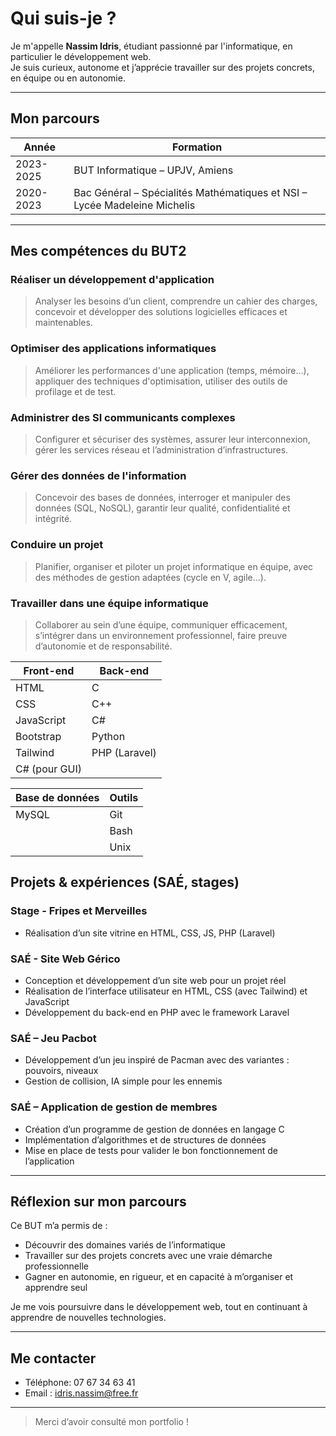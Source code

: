 # Qui suis-je ?

Je m'appelle **Nassim Idris**, étudiant passionné par l'informatique, en particulier le développement web.  
Je suis curieux, autonome et j’apprécie travailler sur des projets concrets, en équipe ou en autonomie.

---

## Mon parcours

| Année | Formation |
|-------|-----------|
| 2023-2025 | BUT Informatique – UPJV, Amiens |
| 2020-2023 | Bac Général – Spécialités Mathématiques et NSI – Lycée Madeleine Michelis |

---

## Mes compétences du BUT2

### Réaliser un développement d'application
> Analyser les besoins d’un client, comprendre un cahier des charges, concevoir et développer des solutions logicielles efficaces et maintenables.

### Optimiser des applications informatiques
> Améliorer les performances d'une application (temps, mémoire...), appliquer des techniques d'optimisation, utiliser des outils de profilage et de test.

### Administrer des SI communicants complexes
> Configurer et sécuriser des systèmes, assurer leur interconnexion, gérer les services réseau et l’administration d’infrastructures.

###  Gérer des données de l'information
> Concevoir des bases de données, interroger et manipuler des données (SQL, NoSQL), garantir leur qualité, confidentialité et intégrité.

### Conduire un projet
> Planifier, organiser et piloter un projet informatique en équipe, avec des méthodes de gestion adaptées (cycle en V, agile...).

### Travailler dans une équipe informatique
> Collaborer au sein d’une équipe, communiquer efficacement, s’intégrer dans un environnement professionnel, faire preuve d’autonomie et de responsabilité.

| **Front-end** | **Back-end**  |
| ------------- | ------------- |
| HTML          | C             |
| CSS           | C++           |
| JavaScript    | C#            |
| Bootstrap     | Python        |
| Tailwind      | PHP (Laravel) |
| C# (pour GUI) |               |

| **Base de données** | **Outils** |
| ------------------- | ---------- |
| MySQL               | Git        |
|                     | Bash       |
|                     | Unix       |


## Projets & expériences (SAÉ, stages)

### Stage - Fripes et Merveilles
- Réalisation d’un site vitrine en HTML, CSS, JS, PHP (Laravel)

### SAÉ - Site Web Gérico
- Conception et développement d’un site web pour un projet réel
- Réalisation de l’interface utilisateur en HTML, CSS (avec Tailwind) et JavaScript
- Développement du back-end en PHP avec le framework Laravel

### SAÉ – Jeu Pacbot 
- Développement d’un jeu inspiré de Pacman avec des variantes : pouvoirs, niveaux
- Gestion de collision, IA simple pour les ennemis

### SAÉ – Application de gestion de membres
- Création d’un programme de gestion de données en langage C
- Implémentation d’algorithmes et de structures de données
- Mise en place de tests pour valider le bon fonctionnement de l’application

---

## Réflexion sur mon parcours

Ce BUT m’a permis de :
- Découvrir des domaines variés de l’informatique
- Travailler sur des projets concrets avec une vraie démarche professionnelle
- Gagner en autonomie, en rigueur, et en capacité à m’organiser et apprendre seul

Je me vois poursuivre dans le développement web, tout en continuant à apprendre de nouvelles technologies.

---

## Me contacter

- Téléphone: 07 67 34 63 41
- Email : idris.nassim@free.fr

---

> Merci d’avoir consulté mon portfolio !
